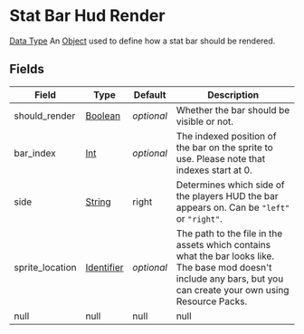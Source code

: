 # Stat Bar Hud Render
[Data Type](../data_types.md)
An [Object](object.md) used to define how a stat bar should be rendered.
## Fields

 | Field | Type | Default | Description | 
|---|---|---|---|
 | should_render | [Boolean](../data_types/boolean.md) | _optional_ | Whether the bar should be visible or not. | 
 | bar_index | [Int](../data_types/int.md) | _optional_ | The indexed position of the bar on the sprite to use. Please note that indexes start at 0. | 
 | side | [String](../data_types/string.md) | right | Determines which side of the players HUD the bar appears on. Can be `"left"` or `"right"`. | 
 | sprite_location | [Identifier](../data_types/identifier.md) | _optional_ | The path to the file in the assets which contains what the bar looks like. The base mod doesn't include any bars, but you can create your own using Resource Packs. | 
 | null | null | null | null | 

